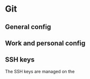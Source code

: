 # Git

## General config

## Work and personal config

## SSH keys

The SSH keys are managed on the
